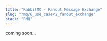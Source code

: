```yaml
---
title: "RabbitMQ - Fanout Message Exchange"
slug: "rmq/6_use_case/2_fanout_exchange"
stack: "RMQ"
---
```


coming soon...